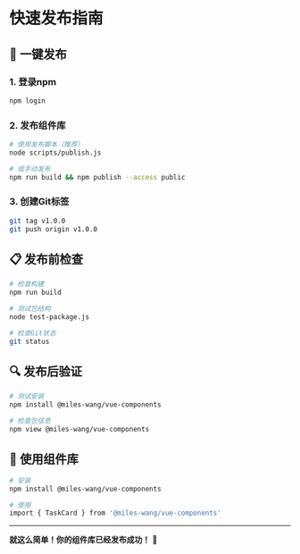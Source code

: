 # 快速发布指南

## 🚀 一键发布

### 1. 登录npm
```bash
npm login
```

### 2. 发布组件库
```bash
# 使用发布脚本（推荐）
node scripts/publish.js

# 或手动发布
npm run build && npm publish --access public
```

### 3. 创建Git标签
```bash
git tag v1.0.0
git push origin v1.0.0
```

## 📋 发布前检查

```bash
# 检查构建
npm run build

# 测试包结构
node test-package.js

# 检查Git状态
git status
```

## 🔍 发布后验证

```bash
# 测试安装
npm install @miles-wang/vue-components

# 检查包信息
npm view @miles-wang/vue-components
```

## 🎯 使用组件库

```bash
# 安装
npm install @miles-wang/vue-components

# 使用
import { TaskCard } from '@miles-wang/vue-components'
```

---

**就这么简单！你的组件库已经发布成功！** 🎉
